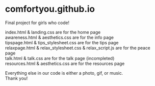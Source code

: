 # comfortyou.github.io
Final project for girls who code!

index.html & landing.css are for the home page <br>
awareness.html & aesthetics.css are for the info page <br>
tipspage.html & tips_stylesheet.css are for the tips page <br>
relaxpage.html & relax_stylesheet.css & relax_script.js are for the peace page <br>
talk.html & talk.css are for the talk page (incompleted) <br>
resources.html & aesthetics.css are for the resources page <br>

Everything else in our code is either a photo, gif, or music. <br>
Thank you! <br>

